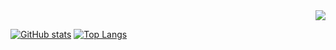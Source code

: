 <div align=right>
  <a href="https://hits.seeyoufarm.com"/><img src="https://hits.seeyoufarm.com/api/count/incr/badge.svg?url=https%3A%2F%2Fgithub.com%2Fsungyujeon"/></a>
</div>

[![GitHub stats](https://github-readme-stats.vercel.app/api?username=sungyujeon&theme=buefy&show_icons=true)](https://github.com/sungyujeon/sungyujeon)
[![Top Langs](https://github-readme-stats.vercel.app/api/top-langs/?username=sungyujeon&theme=buefy&exclude_repo=webContent,WEB,HTML,bootStrap4L&layout=compact)](https://github.com/sungyujeon/sungyujeon)

<!--
**sungyujeon/sungyujeon** is a ✨ _special_ ✨ repository because its `README.md` (this file) appears on your GitHub profile.

Here are some ideas to get you started:

- 🔭 I’m currently working on ...
- 🌱 I’m currently learning ...
- 👯 I’m looking to collaborate on ...
- 🤔 I’m looking for help with ...
- 💬 Ask me about ...
- 📫 How to reach me: ...
- 😄 Pronouns: ...
- ⚡ Fun fact: ...
-->
